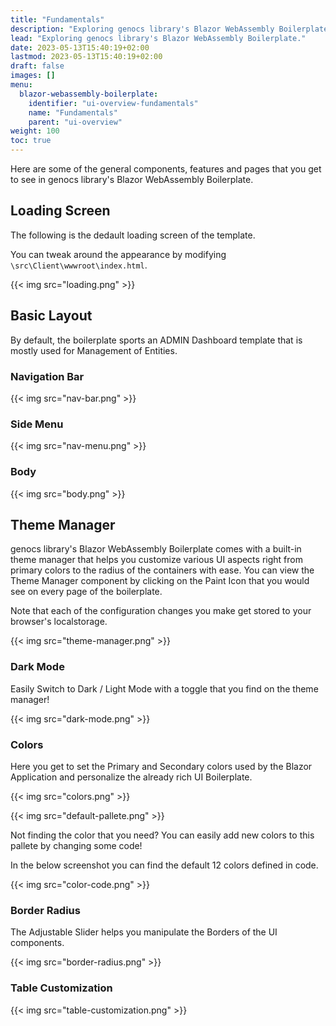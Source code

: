 ```yaml
---
title: "Fundamentals"
description: "Exploring genocs library's Blazor WebAssembly Boilerplate."
lead: "Exploring genocs library's Blazor WebAssembly Boilerplate."
date: 2023-05-13T15:40:19+02:00
lastmod: 2023-05-13T15:40:19+02:00
draft: false
images: []
menu:
  blazor-webassembly-boilerplate:
    identifier: "ui-overview-fundamentals"
    name: "Fundamentals"
    parent: "ui-overview"
weight: 100
toc: true
---
```


Here are some of the general components, features and pages that you get to see in genocs library's Blazor WebAssembly Boilerplate.

## Loading Screen

The following is the dedault loading screen of the template.

You can tweak around the appearance by modifying `\src\Client\wwwroot\index.html`.

{{< img src="loading.png" >}}

## Basic Layout

By default, the boilerplate sports an ADMIN Dashboard template that is mostly used for Management of Entities.

### Navigation Bar

{{< img src="nav-bar.png" >}}

### Side Menu

{{< img src="nav-menu.png" >}}

### Body

{{< img src="body.png" >}}

## Theme Manager

genocs library's Blazor WebAssembly Boilerplate comes with a built-in theme manager that helps you customize various UI aspects right from primary colors to the radius of the containers with ease. You can view the Theme Manager component by clicking on the Paint Icon that you would see on every page of the boilerplate.

Note that each of the configuration changes you make get stored to your browser's localstorage.

{{< img src="theme-manager.png" >}}

### Dark Mode

Easily Switch to Dark / Light Mode with a toggle that you find on the theme manager!

{{< img src="dark-mode.png" >}}

### Colors

Here you get to set the Primary and Secondary colors used by the Blazor Application and personalize the already rich UI Boilerplate.

{{< img src="colors.png" >}}

{{< img src="default-pallete.png" >}}

Not finding the color that you need? You can easily add new colors to this pallete by changing some code!

In the below screenshot you can find the default 12 colors defined in code.

{{< img src="color-code.png" >}}

### Border Radius

The Adjustable Slider helps you manipulate the Borders of the UI components.

{{< img src="border-radius.png" >}}

### Table Customization

{{< img src="table-customization.png" >}}

